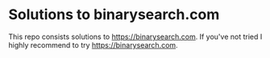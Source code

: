# Solutions to binarysearch.com
This repo consists solutions to https://binarysearch.com. If you've not tried I highly recommend to try https://binarysearch.com.
